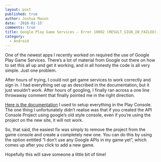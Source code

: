 ```yaml
---
layout: post
published: true
author: Joshua Mason
date: '2016-01-15'
comments: true
title: Google Play Game Services – Error 10002 (RESULT_SIGN_IN_FAILED)
category:
  - Android
---
```

One of the newest apps I recently worked on required the use of Google Play Game Services. There’s a lot of material from Google out there on how to set this all up and get it working, and in all honesty the code is all very simple. Just one problem.

After hours of trying, I could not get game services to work correctly and sign in. I had everything set up as described in the documentation, but it just wouldn’t work. After hours of googling, I finally ran across a one line throwaway comment that finally pointed me in the right direction.

[Here is the documentation](https://developers.google.com/games/services/console/enabling#step_2_add_your_game_to_the_dev_console) I used to setup everything in the Play Console. The one thing I unfortunately didn’t realise was that if you created the API Console Project using google’s old style console, even if you’re using the project on the new site, it will not work.

So, that said, the easiest fix was simply to remove the project from the game console and create a completely new one. You can do this by using the option entitled “I don’t use any Google APIs in my game yet”, which comes up after you click to add a new game.

Hopefully this will save someone a little bit of time!
